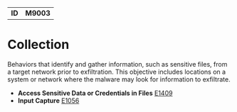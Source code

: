 |||
|--|-----|
|**ID**|**M9003**|

# Collection
Behaviors that identify and gather information, such as sensitive files, from a target network prior to exfiltration. This objective includes locations on a system or network where the malware may look for information to exfiltrate.

* **Access Sensitive Data or Credentials in Files** [E1409](https://github.com/MBCProject/mbc-markdown/blob/master/collection/access-sensitive-data.md)
* **Input Capture** [E1056](https://github.com/MBCProject/mbc-markdown/blob/master/collection/input-capture.md)